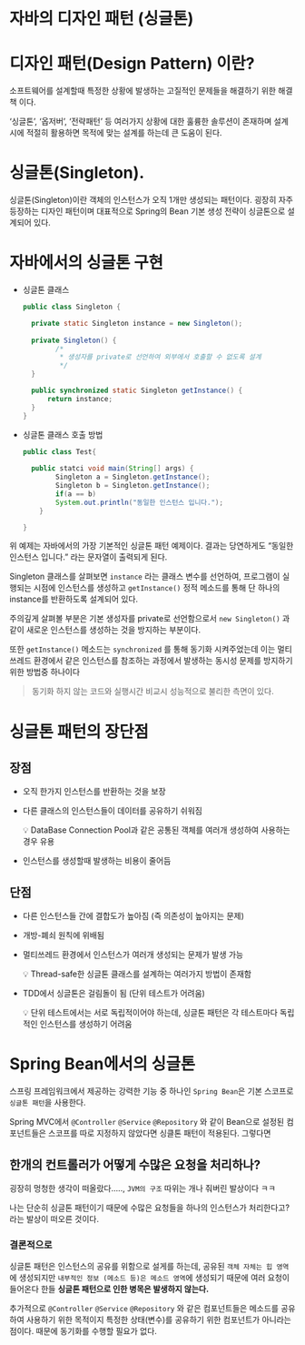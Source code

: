 # 자바의 디자인 패턴 (싱글톤)

# 디자인 패턴(Design Pattern) 이란?

소프트웨어를 설계할때 특정한 상황에 발생하는 고질적인 문제들을 해결하기 위한 해결책 이다. 

‘싱글톤’, ‘옵저버’, ‘전략패턴’ 등 여러가지 상황에 대한 훌륭한 솔루션이 존재하며 설계시에 적절히 활용하면 목적에 맞는 설계를 하는데 큰 도움이 된다.

# **싱글톤**(Singleton).

싱글톤(Singleton)이란 객체의 인스턴스가 오직 1개만 생성되는 패턴이다. 굉장히 자주 등장하는 디자인 패턴이며 대표적으로 Spring의 Bean 기본 생성 전략이 싱글톤으로 설계되어 있다.

# 자바에서의 싱글톤 구현

- 싱글톤 클래스
    
    ```java
    public class Singleton {
    
      private static Singleton instance = new Singleton();
      
      private Singleton() {
    		/*
    		 * 생성자를 private로 선언하여 외부에서 호출할 수 없도록 설계
    		 */
      }
    
      public synchronized static Singleton getInstance() {
          return instance;
      }
    }
    ```
    

- 싱글톤 클래스 호출 방법
    
    ```java
    public class Test{
        
      public statci void main(String[] args) {
    		Singleton a = Singleton.getInstance();
    		Singleton b = Singleton.getInstance();
    		if(a == b)
    		System.out.println("동일한 인스턴스 입니다.");
    	}
    
    }
    ```
    

위 예제는 자바에서의 가장 기본적인 싱글톤 패턴 예제이다. 결과는 당연하게도 “동일한 인스턴스 입니다.” 라는 문자열이 출력되게 된다.

Singleton 클래스를 살펴보면 `instance` 라는 클래스 변수를 선언하여, 프로그램이 실행되는 시점에 인스턴스를 생성하고 `getInstance()` 정적 메소드를 통해 단 하나의 instance를 반환하도록 설계되어 있다.

주의깊게 살펴볼 부분은 기본 생성자를 private로 선언함으로서 `new Singleton()` 과 같이 새로운 인스턴스를 생성하는 것을 방지하는 부분이다.

또한 `getInstance()` 메소드는 `synchronized` 를 통해 동기화 시켜주었는데 이는 멀티쓰레드 환경에서 같은 인스턴스를 참조하는 과정에서 발생하는 동시성 문제를 방지하기 위한 방법중 하나이다

> 동기화 하지 않는 코드와 실행시간 비교시 성능적으로 불리한 측면이 있다.
> 

# 싱글톤 패턴의 장단점

## 장점

- 오직 한가지 인스턴스를 반환하는 것을 보장
- 다른 클래스의 인스턴스들이 데이터를 공유하기 쉬워짐
    
    <aside>
    💡 DataBase Connection Pool과 같은 공통된 객체를 여러개 생성하여 사용하는 경우 유용
    
    </aside>
    
- 인스턴스를 생성할때 발생하는 비용이 줄어듬

## 단점

- 다른 인스턴스들 간에 결합도가 높아짐 (즉 의존성이 높아지는 문제)
- 개방-폐쇠 원칙에 위배됨
- 멀티쓰레드 환경에서 인스턴스가 여러개 생성되는 문제가 발생 가능
    
    <aside>
    💡 Thread-safe한 싱글톤 클래스를 설계하는 여러가지 방법이 존재함
    
    </aside>
    
- TDD에서 싱글톤은 걸림돌이 됨 (단위 테스트가 어려움)
    
    <aside>
    💡 단위 테스트에서는 서로 독립적이어야 하는데, 싱글톤 패턴은 각 테스트마다 독립적인 인스턴스를 생성하기 어려움
    
    </aside>
    

# Spring Bean에서의 싱글톤

스프링 프레임워크에서 제공하는 강력한 기능 중 하나인 `Spring Bean`은 기본 스코프로 `싱글톤 패턴`을 사용한다.

Spring MVC에서 `@Controller` `@Service` `@Repository` 와 같이 Bean으로 설정된 컴포넌트들은 스코프를 따로 지정하지 않았다면 싱클톤 패턴이 적용된다. 그렇다면

## 한개의 컨트롤러가 어떻게 수많은 요청을 처리하나?

굉장히 멍청한 생각이 떠올랐다….., `JVM의 구조` 따위는 개나 줘버린 발상이다 ㅋㅋ

나는 단순히 싱글톤 패턴이기 때문에 수많은 요청들을 하나의 인스턴스가 처리한다고? 라는 발상이 떠오른 것이다.

### 결론적으로

싱글톤 패턴은 인스턴스의 공유를 위함으로 설게를 하는데, 공유된 `객체 자체는 힙 영역`에 생성되지만 `내부적인 정보 (메소드 등)은 메소드 영역`에 생성되기 때문에 여러 요청이 들어온다 한들 **싱글톤 패턴으로 인한 병목은 발생하지 않는다.**

추가적으로 `@Controller` `@Service` `@Repository` 와 같은 컴포넌트들은 메소드를 공유하여 사용하기 위한 목적이지 특정한 상태(변수)를 공유하기 위한 컴포넌트가 아니라는  점이다. 때문에 동기화를 수행할 필요가 없다.